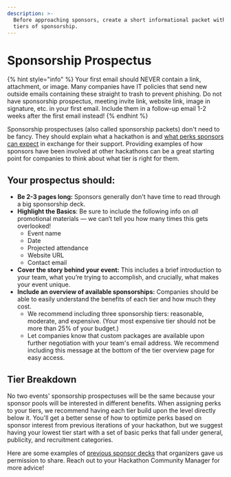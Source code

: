 ```yaml
---
description: >-
  Before approaching sponsors, create a short informational packet with three
  tiers of sponsorship.
---
```


# Sponsorship Prospectus



{% hint style="info" %}
Your first email should NEVER contain a link, attachment, or image. Many companies have IT policies that send new outside emails containing these straight to trash to prevent phishing. Do not have sponsorship prospectus, meeting invite link, website link, image in signature, etc. in your first email. Include them in a follow-up email 1-2 weeks after the first email instead!
{% endhint %}

Sponsorship prospectuses (also called sponsorship packets) don't need to be fancy. They should explain what a hackathon is and [what perks sponsors can expect](https://guide.mlh.io/general-information/getting-sponsorship/potential-sponsor-perks) in exchange for their support. Providing examples of how sponsors have been involved at other hackathons can be a great starting point for companies to think about what tier is right for them.

## Your prospectus should:

* **Be 2-3 pages long:** Sponsors generally don't have time to read through a big sponsorship deck.
* **Highlight the Basics**: Be sure to include the following info on _all_ promotional materials — we can’t tell you how many times this gets overlooked!
  * Event name
  * Date
  * Projected attendance
  * Website URL
  * Contact email
* **Cover the story behind your event:** This includes a brief introduction to your team, what you’re trying to accomplish, and crucially, what makes your event unique.
* **Include an overview of available sponsorships:** Companies should be able to easily understand the benefits of each tier and how much they cost.
  * We recommend including three sponsorship tiers: reasonable, moderate, and expensive. (Your most expensive tier should not be more than 25% of your budget.)
  * Let companies know that custom packages are available upon further negotiation with your team's email address. We recommend including this message at the bottom of the tier overview page for easy access.

## Tier Breakdown

No two events' sponsorship prospectuses will be the same because your sponsor pools will be interested in different benefits. When assigning perks to your tiers, we recommend having each tier build upon the level directly below it. You'll get a better sense of how to optimize perks based on sponsor interest from previous iterations of your hackathon, but we suggest having your lowest tier start with a set of basic perks that fall under general, publicity, and recruitment categories.

Here are some examples of [previous sponsor decks](https://github.com/MLH/hackathon-organizer-guide/blob/master/Organizer-Resources/Previous-Sponsorship-Decks) that organizers gave us permission to share. Reach out to your Hackathon Community Manager for more advice!
